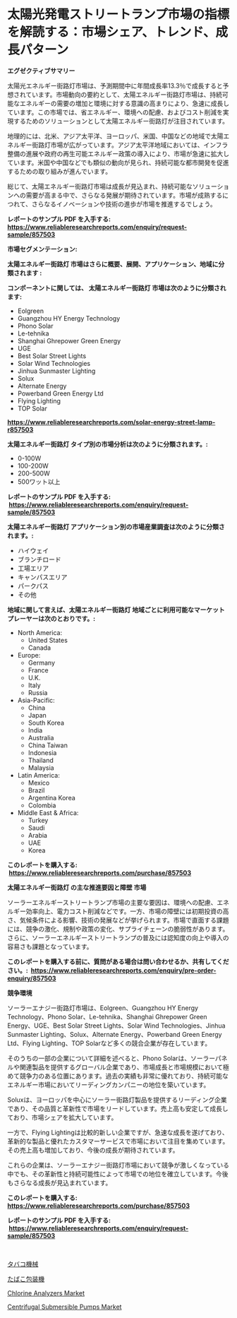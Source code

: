 <p><h1>太陽光発電ストリートランプ市場の指標を解読する：市場シェア、トレンド、成長パターン</h1></p><p><strong>エグゼクティブサマリー</strong></p>
<p><p>太陽光エネルギー街路灯市場は、予測期間中に年間成長率13.3％で成長すると予想されています。市場動向の要約として、太陽エネルギー街路灯市場は、持続可能なエネルギーの需要の増加と環境に対する意識の高まりにより、急速に成長しています。この市場では、省エネルギー、環境への配慮、およびコスト削減を実現するためのソリューションとして太陽エネルギー街路灯が注目されています。</p><p>地理的には、北米、アジア太平洋、ヨーロッパ、米国、中国などの地域で太陽エネルギー街路灯市場が広がっています。アジア太平洋地域においては、インフラ整備の進展や政府の再生可能エネルギー政策の導入により、市場が急速に拡大しています。米国や中国などでも類似の動向が見られ、持続可能な都市開発を促進するための取り組みが進んでいます。</p><p>総じて、太陽エネルギー街路灯市場は成長が見込まれ、持続可能なソリューションへの需要が高まる中で、さらなる発展が期待されています。市場が成熟するにつれて、さらなるイノベーションや技術の進歩が市場を推進するでしょう。</p></p>
<p><strong>レポートのサンプル PDF を入手する: <a href="https://www.reliableresearchreports.com/enquiry/request-sample/857503">https://www.reliableresearchreports.com/enquiry/request-sample/857503</a></strong></p>
<p><strong>市場セグメンテーション:</strong></p>
<p><strong> 太陽エネルギー街路灯 市場はさらに概要、展開、アプリケーション、地域に分類されます :</strong></p>
<p><strong>コンポーネントに関しては、 太陽エネルギー街路灯 市場は次のように分類されます: &nbsp;</strong></p>
<p><ul><li>Eolgreen</li><li>Guangzhou HY Energy Technology</li><li>Phono Solar</li><li>Le-tehnika</li><li>Shanghai Ghrepower Green Energy</li><li>UGE</li><li>Best Solar Street Lights</li><li>Solar Wind Technologies</li><li>Jinhua Sunmaster Lighting</li><li>Solux</li><li>Alternate Energy</li><li>Powerband Green Energy Ltd</li><li>Flying Lighting</li><li>TOP Solar</li></ul></p>
<p><strong><a href="https://www.reliableresearchreports.com/solar-energy-street-lamp-r857503">https://www.reliableresearchreports.com/solar-energy-street-lamp-r857503</a></strong></p>
<p><strong> 太陽エネルギー街路灯 タイプ別の市場分析は次のように分類されます。:</strong></p>
<p><ul><li>0-100W</li><li>100-200W</li><li>200-500W</li><li>500ワット以上</li></ul></p>
<p><strong>レポートのサンプル PDF を入手する: &nbsp;<a href="https://www.reliableresearchreports.com/enquiry/request-sample/857503">https://www.reliableresearchreports.com/enquiry/request-sample/857503</a></strong></p>
<p><strong> 太陽エネルギー街路灯 アプリケーション別の市場産業調査は次のように分類されます。:</strong></p>
<p><ul><li>ハイウェイ</li><li>ブランチロード</li><li>工場エリア</li><li>キャンパスエリア</li><li>パークパス</li><li>その他</li></ul></p>
<p><strong>地域に関して言えば、太陽エネルギー街路灯 地域ごとに利用可能なマーケットプレーヤーは次のとおりです。:</strong></p>
<p><ul>
    <li>
        North America:
        <ul>
            <li>United States</li>
            <li>Canada</li>
        </ul>
    </li>
    <li>
        Europe:
        <ul>
            <li>Germany</li>
            <li>France</li>
            <li>U.K.</li>
            <li>Italy</li>
            <li>Russia</li>
        </ul>
    </li>
    <li>
        Asia-Pacific:
        <ul>
            <li>China</li>
            <li>Japan</li>
            <li>South Korea</li>
            <li>India</li>
            <li>Australia</li>
            <li>China Taiwan</li>
            <li>Indonesia</li>
            <li>Thailand</li>
            <li>Malaysia</li>
        </ul>
    </li>
    <li>
        Latin America:
        <ul>
            <li>Mexico</li>
            <li>Brazil</li>
            <li>Argentina Korea</li>
            <li>Colombia</li>
        </ul>
    </li>
    <li>
        Middle East & Africa:
        <ul>
            <li>Turkey</li>
            <li>Saudi</li>
            <li>Arabia</li>
            <li>UAE</li>
            <li>Korea</li>
        </ul>
    </li>
    </ul></p>
<p><strong>このレポートを購入する: &nbsp;<a href="https://www.reliableresearchreports.com/purchase/857503">https://www.reliableresearchreports.com/purchase/857503</a></strong></p>
<p><strong>太陽エネルギー街路灯 の主な推進要因と障壁 市場</strong></p>
<p><p>ソーラーエネルギーストリートランプ市場の主要な要因は、環境への配慮、エネルギー効率向上、電力コスト削減などです。一方、市場の障壁には初期投資の高さ、気候条件による影響、技術の発展などが挙げられます。市場で直面する課題には、競争の激化、規制や政策の変化、サプライチェーンの脆弱性があります。さらに、ソーラーエネルギーストリートランプの普及には認知度の向上や導入の容易さも課題となっています。</p></p>
<p><strong>このレポートを購入する前に、質問がある場合は問い合わせるか、共有してください。:&nbsp; <a href="https://www.reliableresearchreports.com/enquiry/pre-order-enquiry/857503">https://www.reliableresearchreports.com/enquiry/pre-order-enquiry/857503</a></strong></p>
<p><strong>競争環境</strong></p>
<p><p>ソーラーエナジー街路灯市場は、Eolgreen、Guangzhou HY Energy Technology、Phono Solar、Le-tehnika、Shanghai Ghrepower Green Energy、UGE、Best Solar Street Lights、Solar Wind Technologies、Jinhua Sunmaster Lighting、Solux、Alternate Energy、Powerband Green Energy Ltd、Flying Lighting、TOP Solarなど多くの競合企業が存在しています。</p><p>そのうちの一部の企業について詳細を述べると、Phono Solarは、ソーラーパネルや関連製品を提供するグローバル企業であり、市場成長と市場規模において極めて競争力のある位置にあります。過去の実績も非常に優れており、持続可能なエネルギー市場においてリーディングカンパニーの地位を築いています。</p><p>Soluxは、ヨーロッパを中心にソーラー街路灯製品を提供するリーディング企業であり、その品質と革新性で市場をリードしています。売上高も安定して成長しており、市場シェアを拡大しています。</p><p>一方で、Flying Lightingは比較的新しい企業ですが、急速な成長を遂げており、革新的な製品と優れたカスタマーサービスで市場において注目を集めています。その売上高も増加しており、今後の成長が期待されています。</p><p>これらの企業は、ソーラーエナジー街路灯市場において競争が激しくなっている中でも、その革新性と持続可能性によって市場での地位を確立しています。今後もさらなる成長が見込まれています。</p></p>
<p><strong>このレポートを購入する: &nbsp; <a href="https://www.reliableresearchreports.com/purchase/857503">https://www.reliableresearchreports.com/purchase/857503</a></strong></p>
<p><strong>レポートのサンプル PDF を入手する: &nbsp;<a href="https://www.reliableresearchreports.com/enquiry/request-sample/857503">https://www.reliableresearchreports.com/enquiry/request-sample/857503</a></strong><strong></strong></p>
<p>&nbsp;</p>
<p><p><a href="https://github.com/marbadji/Market-Research-Report-List-1/blob/main/960100021472.md">タバコ機械</a></p><p><a href="https://github.com/KaydenJohns1964/Market-Research-Report-List-1/blob/main/547341421473.md">たばこ包装機</a></p><p><a href="https://github.com/mancsybtousav/Market-Research-Report-List-2/blob/main/chlorine-analyzers-market.md">Chlorine Analyzers Market</a></p><p><a href="https://github.com/josesg55/Market-Research-Report-List-2/blob/main/centrifugal-submersible-pumps-market.md">Centrifugal Submersible Pumps Market</a></p></p>